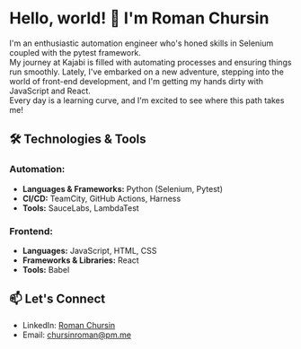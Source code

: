 # Hello, world! 👋 I'm Roman Chursin

I'm an enthusiastic automation engineer who's honed skills in Selenium coupled with the pytest framework.<br> 
My journey at Kajabi is filled with automating processes and ensuring things run smoothly.
Lately, I've embarked on a new adventure, stepping into the world of front-end development, and I'm getting my hands dirty with JavaScript and React.<br> 
Every day is a learning curve, and I'm excited to see where this path takes me!

## 🛠 Technologies & Tools

### **Automation:**
- **Languages & Frameworks:** Python (Selenium, Pytest)
- **CI/CD:** TeamCity, GitHub Actions, Harness
- **Tools:** SauceLabs, LambdaTest

### **Frontend:**
- **Languages:** JavaScript, HTML, CSS
- **Frameworks & Libraries:** React
- **Tools:** Babel

## 📫 Let's Connect

- LinkedIn: [Roman Chursin](https://www.linkedin.com/in/roman-chursin/)
- Email: chursinroman@pm.me
